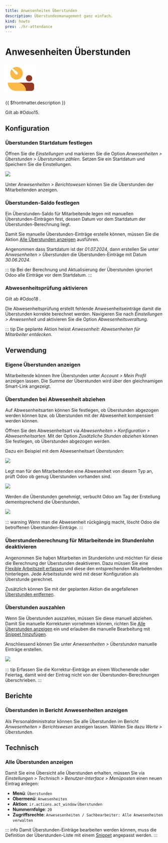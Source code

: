```yaml
---
title: Anwesenheiten Überstunden
description: Überstundenmanagement ganz einfach.
kind: howto
prev: ./hr-attendance
---
```


# Anwesenheiten Überstunden
![icons_odoo_hr_attendance](attachments/icons_odoo_hr_attendance.png)

{{ $frontmatter.description }}

Gilt ab #Odoo15.

## Konfiguration

### Überstunden Startdatum festlegen

Öffnen Sie die *Einstellungen* und markieren Sie die Option *Anwesenheiten > Überstunden > Überstunden zählen*. Setzen Sie ein Startdatum und Speichern Sie die Einstellungen.

![](attachments/Anwesenheiten%20Überstunden.png)

Unter *Anwesenheiten > Berichtswesen* können Sie die Überstunden der Mitarbeitenden anzeigen.

### Überstunden-Saldo festlegen

Ein Überstunden-Saldo für Mitarbeitende legen mit manuellen Überstunden-Einträgen fest, dessen Datum vor dem Startdatum der Überstunden-Berechnung liegt.

Damit Sie manuelle Überstunden-Einträge erstelle können, müssen Sie die Aktion [Alle Überstunden anzeigen](#Alle%20Überstunden%20anzeigen) ausführen.

Angenommen dass Startdatum ist der *01.07.2024*, dann erstellen Sie unter *Anwesenheiten > Überstunden* die Überstunden-Einträge mit Datum *30.06.2024*.

::: tip
Bei der Berechnung und Aktualisierung der Überstunden ignoriert Odoo alle Einträge vor dem Startdatum.
:::

### Abwesenheitsprüfung aktivieren

Gilt ab #Odoo18 .

Die Abwesenheitsprüfung erstellt fehlende Anwesenheitseinträge damit die Überstunden korrekte berechnet werden. Navigieren Sie nach *Einstellungen > Anwesenheit* und aktivieren Sie die Option *Abwesenheitsveraltung.*

::: tip
Die geplante Aktion heisst *Anwesenheit: Abwesenheiten für Mitarbeiter entdecken*.

## Verwendung

### Eigene Überstunden anzeigen

Mitarbeitende können Ihre Überstunden unter *Account > Mein Profil* anzeigen lassen. Die Summe der Überstunden wird über den gleichnamigen Smart-Link angezeigt.

### Überstunden bei Abwesenheit abziehen

Auf Abwesenheitsarten können Sie festlegen, ob Überstunden abgezogen werden können bzw. ob Überstunden mit der Abwesenheit kompensiert werden können.

Öffnen Sie den Abwesenheitsart via *Abwesenheiten > Konfiguration > Abwesenheitsarten*. Mit der Option *Zusätzliche Stunden abziehen* können Sie festlegen, ob Überstunden abgezogen werden.

Dazu ein Beispiel mit dem Abwesenheitsart *Überstunden*:

![](attachments/Anwesenheiten%20Überstunden%20Abwesenheitsart.png)

Legt man für den Mitarbeitenden eine Abwesenheit von diesem Typ an, prüft Odoo ob genug Überstunden vorhanden sind.

![](attachments/Anwesenheiten%20Überstunden%20Abwesenheit.png)

Werden die Überstunden genehmigt, verbucht Odoo am Tag der Erstellung dementsprechend die Überstunden.

![](attachments/Anwesenheiten%20Überstunden%20kompensiert.png)

::: warning
Wenn man die Abwesenheit rückgängig macht, löscht Odoo die betroffenen Überstunden-Einträge.
:::

### Überstundenberechnung für Mitarbeitende im Stundenlohn deaktivieren

Angenommen Sie haben Mitarbeiten im Stundenlohn und möchten für diese die Berechnung der Überstunden deaktiveren. Dazu müssen Sie eine [Flexible Arbeitszeit erfassen](HR.md#Flexible%20Arbeitszeit%20erfassen) und diese den entsprechenden Mitarbeitenden hinterlegen. Jede Arbeitsstunde wird mit deser Konfiguration als Überstunde gerechnet.

Zusätzlich können Sie mit der geplanten Aktion die angefallenen [Überstunden entfernen](HR%20Attendance%20Actions.md#Überstunden%20entfernen).

### Überstunden auszahlen

Wenn Sie Überstunden auszahlen, müssen Sie diese manuell abziehen. Damit Sie manuelle Korrekturen vornehmen können, richten Sie [Alle Überstunden anzeigen](#Alle%20Überstunden%20anzeigen) ein und 
erlauben die manuelle Bearbeitung mit [Snippet hinzufügen](Development%20Snippets.md#Snippet%20hinzufügen).

Anschliessend können Sie unter *Anwesenheiten > Überstunden* manuelle Einträge erstellen.

![](attachments/Anwesenheiten%20Überstunden%20Korrektur.png)

::: tip
Erfassen Sie die Korrektur-Einträge an einem Wochenende oder Feiertag, damit wird der Eintrag nicht von der Überstunden-Berechnungen überschrieben.
:::

## Berichte

### Überstunden in Bericht Anwesenheiten anzeigen

Als Personaldministrator können Sie alle Überstunden im Bericht *Anwesenheiten > Berichtswesen* anzeigen lassen. Wählen Sie dazu *Werte > Überstunden*.

## Technisch

### Alle Überstunden anzeigen

Damit Sie eine Übersicht alle Überstunden erhalten, müssen Sie via *Einstellungen > Technisch > Benutzer-Interface > Menüposten* einen neuen Eintrag anlegen:

* **Menü**: `Überstunden`
* **Obermenü**: `Anwesenheiten`
* **Aktion**: `ir.actions.act_window` `Überstunden`
* **Nummernfolge**: `20`
* **Zugriffsrechte**: `Anwesesenheiten / Sachbearbeiter: Alle Anwesenheiten verwalten`

::: info
Damit Überstunden-Einträge bearbeiten werden können, muss die Definition der Überstunden-Liste mit einem [Snippet](Development%20Snippets.md) angepasst werden.
:::